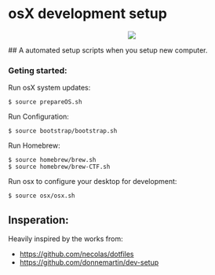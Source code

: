 # osX development setup
<p align="center">
<img src="http://www.limitlessv.com/wp-content/uploads/2015/06/logo-alt-300x200.png" />
</p>
## A automated setup scripts when you setup new computer.

### Geting started:


Run osX system updates:

    $ source prepareOS.sh

Run Configuration:

    $ source bootstrap/bootstrap.sh

Run Homebrew:

    $ source homebrew/brew.sh
    $ source homebrew/brew-CTF.sh

Run osx to configure your desktop for development:

    $ source osx/osx.sh

## Insperation:


Heavily inspired by the works from:

* https://github.com/necolas/dotfiles
* https://github.com/donnemartin/dev-setup
